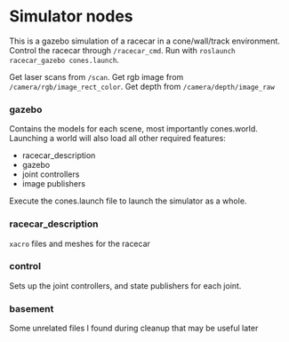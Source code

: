 # Simulator nodes

This is a gazebo simulation of a racecar in a cone/wall/track environment. Control the racecar through `/racecar_cmd`.
Run with `roslaunch racecar_gazebo cones.launch`.

Get laser scans from `/scan`. Get rgb image from `/camera/rgb/image_rect_color`. Get depth from `/camera/depth/image_raw`

### gazebo

Contains the models for each scene, most importantly cones.world.
Launching a world will also load all other required features:

- racecar_description
- gazebo
- joint controllers
- image publishers

Execute the cones.launch file to launch the simulator as a whole.

### racecar_description

`xacro` files and meshes for the racecar

### control

Sets up the joint controllers, and state publishers for each joint.

### basement

Some unrelated files I found during cleanup that may be useful later
